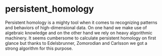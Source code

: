 # persistent_homology
Persistent homology is a mighty tool when it comes to recognizing patterns and behaviors of high-dimensional data.
On one hand we make use of algebraic knowledge and on the other hand we rely on heavy algorithmic machinery.
It seems cumbersome to calculate persistent homology on first glance but thanks to Edelsbrunner, Zomorodian and Carlsson we got a strong algorithm for this purpose.
